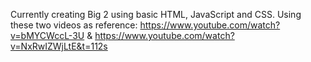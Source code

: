 Currently creating Big 2 using basic HTML, JavaScript and CSS. 
Using these two videos as reference: https://www.youtube.com/watch?v=bMYCWccL-3U & https://www.youtube.com/watch?v=NxRwIZWjLtE&t=112s
